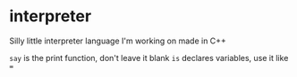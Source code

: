 # interpreter
Silly little interpreter language I'm working on made in C++

```say``` is the print function, don't leave it blank
```is``` declares variables, use it like ```=```